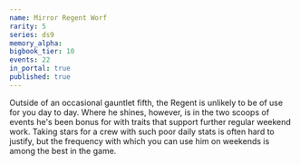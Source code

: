 ```yaml
---
name: Mirror Regent Worf
rarity: 5
series: ds9
memory_alpha:
bigbook_tier: 10
events: 22
in_portal: true
published: true
---
```


Outside of an occasional gauntlet fifth, the Regent is unlikely to be of use for you day to day. Where he shines, however, is in the two scoops of events he's been bonus for with traits that support further regular weekend work. Taking stars for a crew with such poor daily stats is often hard to justify, but the frequency with which you can use him on weekends is among the best in the game.
